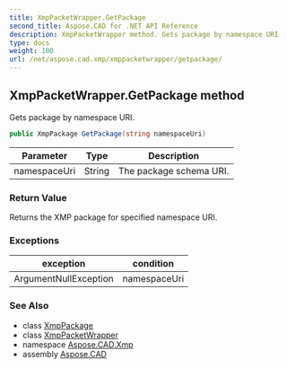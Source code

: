 ```yaml
---
title: XmpPacketWrapper.GetPackage
second_title: Aspose.CAD for .NET API Reference
description: XmpPacketWrapper method. Gets package by namespace URI
type: docs
weight: 100
url: /net/aspose.cad.xmp/xmppacketwrapper/getpackage/
---
```

## XmpPacketWrapper.GetPackage method

Gets package by namespace URI.

```csharp
public XmpPackage GetPackage(string namespaceUri)
```

| Parameter | Type | Description |
| --- | --- | --- |
| namespaceUri | String | The package schema URI. |

### Return Value

Returns the XMP package for specified namespace URI.

### Exceptions

| exception | condition |
| --- | --- |
| ArgumentNullException | namespaceUri |

### See Also

* class [XmpPackage](../../xmppackage/)
* class [XmpPacketWrapper](../)
* namespace [Aspose.CAD.Xmp](../../xmppacketwrapper/)
* assembly [Aspose.CAD](../../../)


